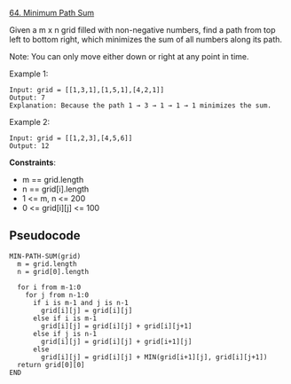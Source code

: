 [64. Minimum Path Sum](https://leetcode.com/problems/minimum-path-sum/)

Given a m x n grid filled with non-negative numbers, find a path from top left to bottom right, which minimizes the sum of all numbers along its path.

Note: You can only move either down or right at any point in time.

Example 1:

```
Input: grid = [[1,3,1],[1,5,1],[4,2,1]]
Output: 7
Explanation: Because the path 1 → 3 → 1 → 1 → 1 minimizes the sum.
```

Example 2:

```
Input: grid = [[1,2,3],[4,5,6]]
Output: 12
```

**Constraints**:

-   m == grid.length
-   n == grid[i].length
-   1 <= m, n <= 200
-   0 <= grid[i][j] <= 100

## Pseudocode

```
MIN-PATH-SUM(grid)
  m = grid.length
  n = grid[0].length

  for i from m-1:0
    for j from n-1:0
      if i is m-1 and j is n-1
        grid[i][j] = grid[i][j]
      else if i is m-1
        grid[i][j] = grid[i][j] + grid[i][j+1]
      else if j is n-1
        grid[i][j] = grid[i][j] + grid[i+1][j]
      else
        grid[i][j] = grid[i][j] + MIN(grid[i+1][j], grid[i][j+1])
  return grid[0][0]
END
```
